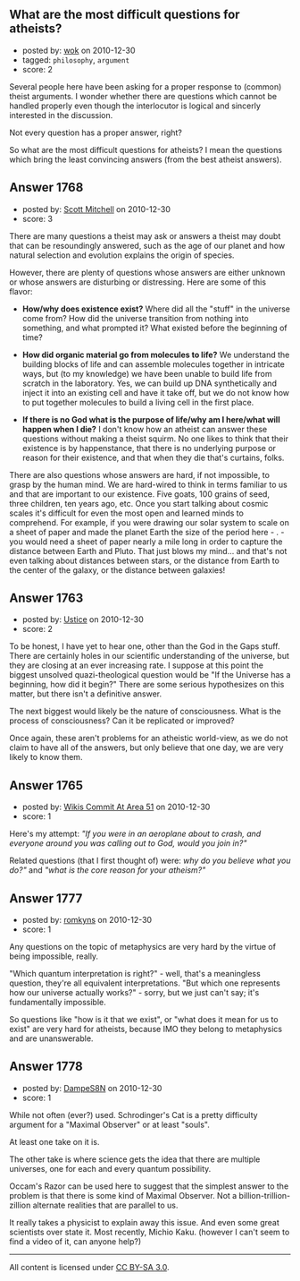 ## What are the most difficult questions for atheists?

- posted by: [wok](https://stackexchange.com/users/-1/632-wok) on 2010-12-30
- tagged: `philosophy`, `argument`
- score: 2

Several people here have been asking for a proper response to (common) theist arguments. I wonder whether there are questions which cannot be handled properly even though the interlocutor is logical and sincerly interested in the discussion.

Not every question has a proper answer, right?

So what are the most difficult questions for atheists? I mean the questions which bring the least convincing answers (from the best atheist answers).


## Answer 1768

- posted by: [Scott Mitchell](https://stackexchange.com/users/-1/336-scott-mitchell) on 2010-12-30
- score: 3

There are many questions a theist may ask or answers a theist may doubt that can be resoundingly answered, such as the age of our planet and how natural selection and evolution explains the origin of species.

However, there are plenty of questions whose answers are either unknown or whose answers are disturbing or distressing. Here are some of this flavor:

 - **How/why does existence exist?** Where did all the "stuff" in the universe come from? How did the universe transition from nothing into something, and what prompted it? What existed before the beginning of time?

 - **How did organic material go from molecules to life?** We understand the building blocks of life and can assemble molecules together in intricate ways, but (to my knowledge) we have been unable to build life from scratch in the laboratory. Yes, we can build up DNA synthetically and inject it into an existing cell and have it take off, but we do not know how to put together molecules to build a living cell in the first place.

 - **If there is no God what is the purpose of life/why am I here/what will happen when I die?** I don't know how an atheist can answer these questions without making a theist squirm. No one likes to think that their existence is by happenstance, that there is no underlying purpose or reason for their existence, and that when they die that's curtains, folks.

There are also questions whose answers are hard, if not impossible, to grasp by the human mind. We are hard-wired to think in terms familiar to us and that are important to our existence. Five goats, 100 grains of seed, three children, ten years ago, etc. Once you start talking about cosmic scales it's difficult for even the most open and learned minds to comprehend. For example, if you were drawing our solar system to scale on a sheet of paper and made the planet Earth the size of the period here - . - you would need a sheet of paper nearly a mile long in order to capture the distance between Earth and Pluto. That just blows my mind... and that's not even talking about distances between stars, or the distance from Earth to the center of the galaxy, or the distance between galaxies!


## Answer 1763

- posted by: [Ustice](https://stackexchange.com/users/-1/541-ustice) on 2010-12-30
- score: 2

To be honest, I have yet to hear one, other than the God in the Gaps stuff. There are certainly holes in our scientific understanding of the universe, but they are closing at an ever increasing rate. I suppose at this point the biggest unsolved quazi-theological question would be "If the Universe has a beginning, how did it begin?" There are some serious hypothesizes on this matter, but there isn't a definitive answer.  

The next biggest would likely be the nature of consciousness. What is the process of consciousness? Can it be replicated or improved?

Once again, these aren't problems for an atheistic world-view, as we do not claim to have all of the answers, but only believe that one day, we are very likely to know them.


## Answer 1765

- posted by: [Wikis Commit At Area 51](https://stackexchange.com/users/-1/638-wikis-commit-at-area-51) on 2010-12-30
- score: 1

Here's my attempt: *"If you were in an aeroplane about to crash, and everyone around you was calling out to God, would you join in?"*

Related questions (that I first thought of) were: *why do you believe what you do?"* and *"what is the core reason for your atheism?"*


## Answer 1777

- posted by: [romkyns](https://stackexchange.com/users/-1/89-romkyns) on 2010-12-30
- score: 1

Any questions on the topic of metaphysics are very hard by the virtue of being impossible, really.

"Which quantum interpretation is right?" - well, that's a meaningless question, they're all equivalent interpretations. "But which one represents how our universe actually works?" - sorry, but we just can't say; it's fundamentally impossible.

So questions like "how is it that we exist", or "what does it mean for us to exist" are very hard for atheists, because IMO they belong to metaphysics and are unanswerable.


## Answer 1778

- posted by: [DampeS8N](https://stackexchange.com/users/-1/587-dampes8n) on 2010-12-30
- score: 1

While not often (ever?) used. Schrodinger's Cat is a pretty difficulty argument for a "Maximal Observer" or at least "souls".

At least one take on it is.

The other take is where science gets the idea that there are multiple universes, one for each and every quantum possibility.

Occam's Razor can be used here to suggest that the simplest answer to the problem is that there is some kind of Maximal Observer. Not a billion-trillion-zillion alternate realities that are parallel to us.


It really takes a physicist to explain away this issue. And even some great scientists over state it. Most recently, Michio Kaku. (however I can't seem to find a video of it, can anyone help?)



---

All content is licensed under [CC BY-SA 3.0](https://creativecommons.org/licenses/by-sa/3.0/).
